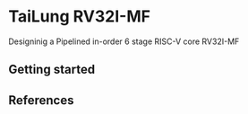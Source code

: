 # TaiLung RV32I-MF

Designinig a Pipelined in-order 6 stage RISC-V core RV32I-MF


## Getting started


## References

